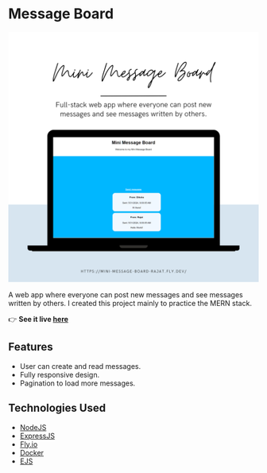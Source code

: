 # Message Board

![img](./public/images/New%20Website%20Blue%20Mockup%20Instagram%20-%20Laptop.png)

A web app where everyone can post new messages and see messages written by others. I created this project mainly to practice the MERN stack.

:point_right: **See it live [here](https://mini-message-board-rajat.fly.dev/)**

## Features

- User can create and read messages.
- Fully responsive design.
- Pagination to load more messages.

## Technologies Used

- [NodeJS](https://nodejs.org/)
- [ExpressJS](https://expressjs.com/)
- [Fly.io](https://fly.io)
- [Docker](https://www.docker.com)
- [EJS](https://ejs.co)